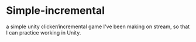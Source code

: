 # Simple-incremental
 
a simple unity clicker/incremental game I've been making on stream, so that I can practice working in Unity.
